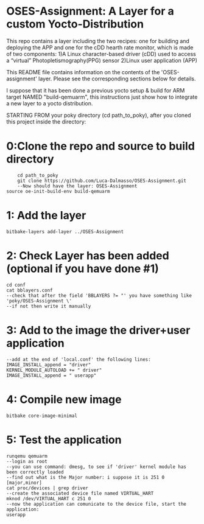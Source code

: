 # OSES-Assignment: A Layer for a custom Yocto-Distribution
This repo contains a layer including the two recipes: one for building and deploying the APP and one for the cDD
 hearth rate monitor, which is made of two components:
 1)A Linux character-based driver (cDD) used to access a “virtual” Photopletismography(PPG) sensor
 2)Linux user application (APP)

This README file contains information on the contents of the 'OSES-assignment' layer.
Please see the corresponding sections below for details.

I suppose that it has been done a previous yocto setup & build for ARM target NAMED "build-qemuarm",
this instructions just show how to integrate a new layer to a yocto distribution.

STARTING FROM your poky directory (cd path_to_poky), after you cloned this project inside the directory:

# 0:Clone the repo and source to build directory
		cd path_to_poky
		git clone https://github.com/Luca-Dalmasso/OSES-Assignment.git
		--Now should have the layer: OSES-Assignment
    source oe-init-build-env build-qemuarm
    
# 1: Add the layer
    bitbake-layers add-layer ../OSES-Assignment
    
# 2: Check Layer has been added (optional if you have done #1)
    cd conf
    cat bblayers.conf
    --check that after the field 'BBLAYERS ?= "' you have something like 'poky/OSES-Assignment \'
    --if not then write it manually
    
# 3: Add to the image the driver+user application
    --add at the end of 'local.conf' the following lines:
    IMAGE_INSTALL_append = "driver"
    KERNEL_MODULE_AUTOLOAD += " driver"
    IMAGE_INSTALL_append = " userapp"

# 4: Compile new image
    bitbake core-image-minimal
    
# 5: Test the application
    runqemu qemuarm
    --login as root
    --you can use command: dmesg, to see if 'driver' kernel module has been correctly loaded
    --find out what is the Major number: i suppose it is 251 0 [major,minor]
    cat proc/devices | grep driver
    --create the associated device file named VIRTUAL_HART
    mknod /dev/VIRTUAL_HART c 251 0
    --now the application can comunicate to the device file, start the application:
    userapp
